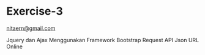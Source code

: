 # Exercise-3


nitaern@gmail.com<br/>

Jquery dan Ajax
Menggunakan Framework Bootstrap
Request API Json URL Online

